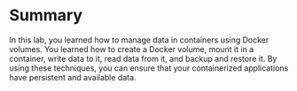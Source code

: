 # Summary

In this lab, you learned how to manage data in containers using Docker volumes. You learned how to create a Docker volume, mount it in a container, write data to it, read data from it, and backup and restore it. By using these techniques, you can ensure that your containerized applications have persistent and available data.
